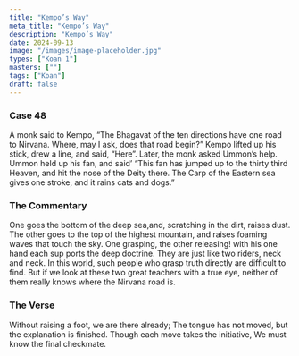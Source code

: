 ```yaml
---
title: "Kempo’s Way"
meta_title: "Kempo’s Way"
description: "Kempo’s Way"
date: 2024-09-13
image: "/images/image-placeholder.jpg"
types: ["Koan 1"]
masters: [""]
tags: ["Koan"]
draft: false
---
```


### Case 48
A monk said to Kempo, “The Bhagavat of the ten directions have one road to Nirvana. Where, may I ask, does that road begin?” Kempo lifted up his stick, drew a line, and said, “Here”. Later, the monk asked Ummon’s help. Ummon held up his fan, and said’ “This fan has jumped up to the thirty third Heaven, and hit the nose of the Deity there. The Carp of the Eastern sea gives one stroke, and it rains cats and dogs.”

### The Commentary
One goes the bottom of the deep sea,and, scratching in the dirt, raises dust. The other goes to the top of the highest mountain, and raises foaming waves that touch the sky. One grasping, the other releasing! with his one hand each sup ports the deep doctrine. They are just like two riders, neck and neck. In this world, such people who grasp truth directly are difficult to find. But if we look at these two great teachers with a true eye, neither of them really knows where the Nirvana road is.

### The Verse
Without raising a foot, we are there already;
The tongue has not moved, but the explanation is finished. Though each move takes the initiative,
We must know the final checkmate.

